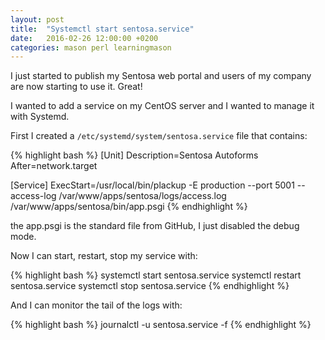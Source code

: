 ```yaml
---
layout: post
title:  "Systemctl start sentosa.service"
date:   2016-02-26 12:00:00 +0200
categories: mason perl learningmason
---
```


I just started to publish my Sentosa web portal and users of my company are now starting to use it. Great!


I wanted to add a service on my CentOS server and I wanted to manage it with Systemd.


First I created a `/etc/systemd/system/sentosa.service` file that contains:

{% highlight bash %}
[Unit]
Description=Sentosa Autoforms
After=network.target

[Service]
ExecStart=/usr/local/bin/plackup -E production --port 5001 --access-log /var/www/apps/sentosa/logs/access.log /var/www/apps/sentosa/bin/app.psgi
{% endhighlight %}

the app.psgi is the standard file from GitHub, I just disabled the debug mode.


Now I can start, restart, stop my service with:

{% highlight bash %}
systemctl start sentosa.service
systemctl restart sentosa.service
systemctl stop sentosa.service
{% endhighlight %}

And I can monitor the tail of the logs with:

{% highlight bash %}
journalctl -u sentosa.service -f
{% endhighlight %}
